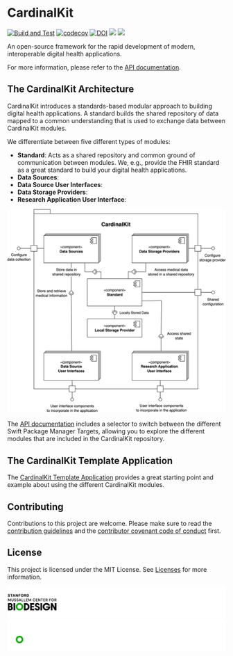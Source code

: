 <!--

This source file is part of the CardinalKit open-source project.

SPDX-FileCopyrightText: 2022 Stanford University and the project authors (see CONTRIBUTORS.md)

SPDX-License-Identifier: MIT
  
-->

# CardinalKit

[![Build and Test](https://github.com/StanfordBDHG/CardinalKit/actions/workflows/build-and-test.yml/badge.svg)](https://github.com/StanfordBDHG/CardinalKit/actions/workflows/build-and-test.yml)
[![codecov](https://codecov.io/gh/StanfordBDHG/CardinalKit/branch/main/graph/badge.svg?token=KHU2K1HTAM)](https://codecov.io/gh/StanfordBDHG/CardinalKit)
[![DOI](https://zenodo.org/badge/549199889.svg)](https://zenodo.org/badge/latestdoi/549199889)
[![](https://img.shields.io/endpoint?url=https%3A%2F%2Fswiftpackageindex.com%2Fapi%2Fpackages%2FStanfordBDHG%2FCardinalKit%2Fbadge%3Ftype%3Dswift-versions)](https://swiftpackageindex.com/StanfordBDHG/CardinalKit)
[![](https://img.shields.io/endpoint?url=https%3A%2F%2Fswiftpackageindex.com%2Fapi%2Fpackages%2FStanfordBDHG%2FCardinalKit%2Fbadge%3Ftype%3Dplatforms)](https://swiftpackageindex.com/StanfordBDHG/CardinalKit)

An open-source framework for the rapid development of modern, interoperable digital health applications.

For more information, please refer to the [API documentation](https://swiftpackageindex.com/StanfordBDHG/CardinalKit/documentation).

## The CardinalKit Architecture

CardinalKit introduces a standards-based modular approach to building digital health applications. A standard builds the shared repository of data mapped to a common understanding that is used to exchange data between CardinalKit modules.

We differentiate between five different types of modules:
- **Standard**: Acts as a shared repository and common ground of communication between modules. We, e.g., provide the FHIR standard as a great standard to build your digital health applications.
- **Data Sources**: 
- **Data Source User Interfaces**: 
- **Data Storage Providers**: 
- **Research Application User Interface**: 

![System Architecture of the CardinalKit Framework](Sources/CardinalKit/CardinalKit.docc/Resources/SystemArchitecture.jpg)

The [API documentation](https://swiftpackageindex.com/StanfordBDHG/CardinalKit/documentation) includes a selector to switch between the different Swift Package Manager Targets, allowing you to explore the different modules that are included in the CardinalKit repository.

## The CardinalKit Template Application

The [CardinalKit Template Application](https://github.com/StanfordBDHG/CardinalKitTemplateApplication) provides a great starting point and example about using the different CardinalKit modules.

## Contributing

Contributions to this project are welcome. Please make sure to read the [contribution guidelines](https://github.com/StanfordBDHG/.github/blob/main/CONTRIBUTING.md) and the [contributor covenant code of conduct](https://github.com/StanfordBDHG/.github/blob/main/CODE_OF_CONDUCT.md) first.


## License

This project is licensed under the MIT License. See [Licenses](https://github.com/StanfordBDHG/CardinalKit/tree/main/LICENSES) for more information.

![Stanford Byers Center for Biodesign Logo](https://raw.githubusercontent.com/StanfordBDHG/.github/main/assets/biodesign-footer-light.png#gh-light-mode-only)
![Stanford Byers Center for Biodesign Logo](https://raw.githubusercontent.com/StanfordBDHG/.github/main/assets/biodesign-footer-dark.png#gh-dark-mode-only)
